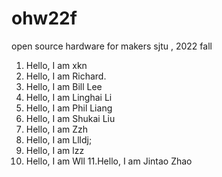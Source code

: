 # ohw22f
open source hardware for makers  sjtu , 2022 fall

1. Hello, I am xkn
2. Hello, I am Richard.
3. Hello, I am Bill Lee
4. Hello, I am Linghai Li
5. Hello, I am Phil Liang
6. Hello, I am Shukai Liu
7. Hello, I am Zzh
8. Hello, I am Llldj;
9. Hello, I am lzz
10. Hello, I am Wll
11.Hello, I am Jintao Zhao
